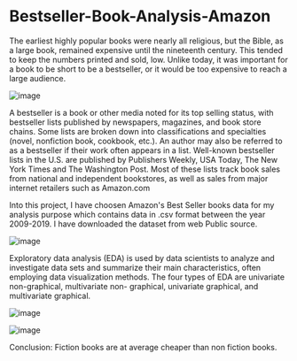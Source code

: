 # Bestseller-Book-Analysis-Amazon

The earliest highly popular books were nearly all religious, but the Bible, as a large book, remained expensive until the nineteenth century. This tended to keep the numbers printed and sold, low. Unlike today, it was important for a book to be short to be a bestseller, or it would be too expensive to reach a large audience.

![image](https://user-images.githubusercontent.com/62097113/144714549-1a74b34e-7449-4a48-97a4-3c130532271b.png)

A bestseller is a book or other media noted for its top selling status, with bestseller lists published by newspapers, magazines, and book store chains. Some lists are broken down into classifications and specialties (novel, nonfiction book, cookbook, etc.). An author may also be referred to as a bestseller if their work often appears in a list. Well-known bestseller lists in the U.S. are published by Publishers Weekly, USA Today, The New York Times and The Washington Post. Most of these lists track book sales from national and independent bookstores, as well as sales from major internet retailers such as Amazon.com

Into this project, I have choosen Amazon's Best Seller books data for my analysis purpose which contains data in .csv format between the year 2009-2019. I have downloaded the dataset from web Public source. 

![image](https://user-images.githubusercontent.com/62097113/144714448-68a05ca2-b57f-42de-83d2-a9d5ed2edd6e.png)

Exploratory data analysis (EDA) is used by data scientists to analyze and investigate data sets and summarize their main characteristics, often employing data visualization methods. The four types of EDA are univariate non-graphical, multivariate non- graphical, univariate graphical, and multivariate graphical.

![image](https://user-images.githubusercontent.com/62097113/144714505-2cf6e879-561c-4933-8793-1304f80d6be6.png)

![image](https://user-images.githubusercontent.com/62097113/144714518-105cb641-8e71-4b2c-9d71-8eec70468293.png)

Conclusion: Fiction books are at average cheaper than non fiction books.
